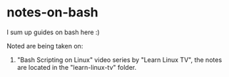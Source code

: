 # notes-on-bash
I sum up guides on bash here :)

Noted are being taken on:
1. "Bash Scripting on Linux" video series by "Learn Linux TV", the notes are
located in the "learn-linux-tv" folder.
